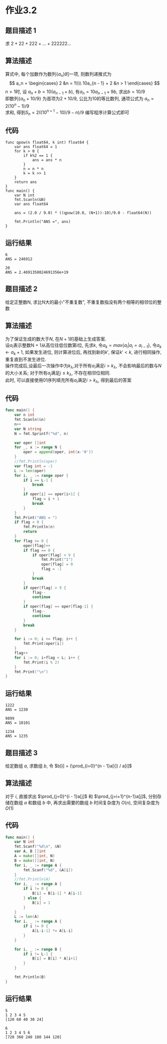 
# 作业3.2

## 题目描述 1
求 $2 + 22 + 222 + \ldots + 222222\ldots$

## 算法描述
算式中, 每个加数作为数列$\{a_n\}$的一项, 则数列递推式为 
$$
a_n = \begin{cases}
2 &n = 1\\\\
10a_{n - 1} + 2 &n > 1
\end{cases}
$$
$n > 1$时, 设 $a_n + b = 10(a_{n-1} + b)$, 有$a_n = 10a_{n-1} + 9b$, 求出$b = 10 / 9$ <br>
即数列$\{a_n + 10 / 9\}$ 为首项为$2 + 10/9$, 公比为$10$的等比数列, 通项公式为 $a_n = 2(10^n- 1) / 9$<br>
求和, 得到$S_n = 2((10^{n + 1} - 10) / 9 - n)/9$
编写程序计算公式即可

## 代码
```golang
func qpow(n float64, k int) float64 {
	var ans float64 = 1
	for k > 0 {
		if k%2 == 1 {
			ans = ans * n
		}
		n = n * n
		k = k >> 1
	}
	return ans
}
func main() {
	var N int
	fmt.Scanln(&N)
	var ans float64

	ans = (2.0 / 9.0) * ((qpow(10.0, (N+1))-10)/9.0 - float64(N))

	fmt.Println("ANS =", ans)
}
```

## 运行结果
```
6
ANS = 246912
```

```
20
ANS = 2.4691358024691356e+19
```

## 题目描述 2
给定正整数N, 求比N大的最小"不重复数", 不重复数指没有两个相等的相邻位的整数
## 算法描述
为了保证生成的数大于$N$, 在$N+1$的基础上生成答案.<br>
设$a_i$表示整数N + 1从高位往低位数第i位, 先求$k$, 令$a_k = max\{a_i|a_i = a_{i-1}\}$, 令$a_k ← a_k + 1$, 如果发生进位, 则计算进位后, 再找到新的$k'$, 保证$k' < k$, 进行相同操作, 重复直到不发生进位.<br>
操作完成后,设最后一次操作中为$k_λ$,对于所有$a_i$满足$i > k_λ$, 不会影响最后的数与$N$的大小关系; 对于所有$a_j$满足$j \leq k_λ$, 不存在相邻位相同.<br>
此时, 可以直接使用$01$序列填充所有$a_i$满足$i > k_λ$, 得到最后的答案
## 代码
```go
func main() {
	var n int
	fmt.Scanln(&n)
	n++
	var N string
	N = fmt.Sprintf("%d", n)

	var oper []int
	for _, x := range N {
		oper = append(oper, int(x-'0'))
	}
	//fmt.Println(oper)
	var flag int = -1
	L := len(oper)
	for i, _ := range oper {
		if i == L-1 {
			break
		}
		if oper[i] == oper[i+1] {
			flag = i + 1
			break
		}
	}
	fmt.Print("ANS = ")
	if flag < 0 {
		fmt.Println(n)
		return
	}
	for flag >= 0 {
		oper[flag]++
		if flag == 0 {
			if oper[flag] > 9 {
				fmt.Print("1")
				oper[flag] = 0
				flag = -1
			}
			break
		}
		if oper[flag] > 9 {
			flag--
			continue
		}
		if oper[flag] == oper[flag-1] {
			flag--
			continue
		}
		break
	}

	for i := 0; i <= flag; i++ {
		fmt.Print(oper[i])
	}
	flag++
	for i := 0; i+flag < L; i++ {
		fmt.Print(i % 2)
	}
	fmt.Print("\n")
}
```
## 运行结果
```
1222
ANS = 1230
```
```
9899
ANS = 10101
```
```
1234
ANS = 1235
```

## 题目描述 3
给定数组 $a$, 求数组 $b$, 令 $b[i] = (\prod_{i=0}^{n - 1}a[i]) / a[i]$
## 算法描述
对于 $i$, 直接求出 $\prod_{j=0}^{i - 1}a[j]$ 和 $\prod_{j=i+1}^{n-1}a[j]$, 分别存储在数组 $a$ 和数组 $b$ 中, 再求出需要的数组 $b$
时间复杂度为 $O(n)$, 空间复杂度为 $O(1)$
## 代码
```go
func main() {
	var N int
	fmt.Scanf("%d\n", &N)
	var A, B []int
	A = make([]int, N)
	B = make([]int, N)
	for i, _ := range A {
		fmt.Scanf("%d", &A[i])
	}
	//fmt.Println(A)
	for i, _ := range A {
		if i != 0 {
			B[i] = B[i-1] * A[i-1]
		} else {
			B[i] = 1
		}
	}
	L := len(A)
	for i, _ := range A {
		if i != 0 {
			A[L-i-1] *= A[L-i]
		}
	}

	for i, _ := range B {
		if i != L-1 {
			B[i] = B[i] * A[i+1]
		}
	}

	fmt.Println(B)
}
```
## 运行结果
```
5
1 2 3 4 5
[120 60 40 30 24]
```
```
6
1 2 3 4 5 6
[720 360 240 180 144 120]
```
